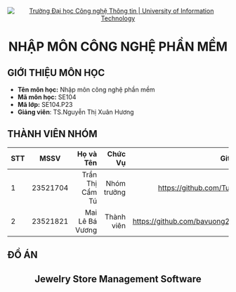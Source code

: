 <!-- Banner -->
<p align='center'>
  <a href=https://www.uit.edu.vn/" title="Trường Đại học Công nghệ Thông tin" style="border: none;">
     <img src="https://i.imgur.com/WmMnSRt.png" alt="Trường Đại học Công nghệ Thông tin | University of Information Technology">
  </a>
</p>

<h1 align="center"><b>NHẬP MÔN CÔNG NGHỆ PHẦN MỀM</b></h>

## GIỚI THIỆU MÔN HỌC
* **Tên môn học:** Nhập môn công nghệ phần mềm
* **Mã môn học:** SE104
* **Mã lớp:** SE104.P23
* **Giảng viên**: TS.Nguyễn Thị Xuân Hương

## THÀNH VIÊN NHÓM
|STT| MSSV      | Họ và Tên       |Chức Vụ    | Github                                                  | Email                   |
|---|:---------:| ---------------:|----------:|--------------------------------------------------------:|-------------------------:
| 1 | 23521704  | Trần Thị Cẩm Tú |Nhóm trưởng| https://github.com/TuTTC |23521704@gm.uit.edu.vn   |
| 2 | 23521821  | Mai Lê Bá Vương |Thành viên|https://github.com/bavuong2005 |23521821@gm.uit.edu.vn   |

## ĐỒ ÁN
<h2 align="center"><b>Jewelry Store Management Software</b></h>
